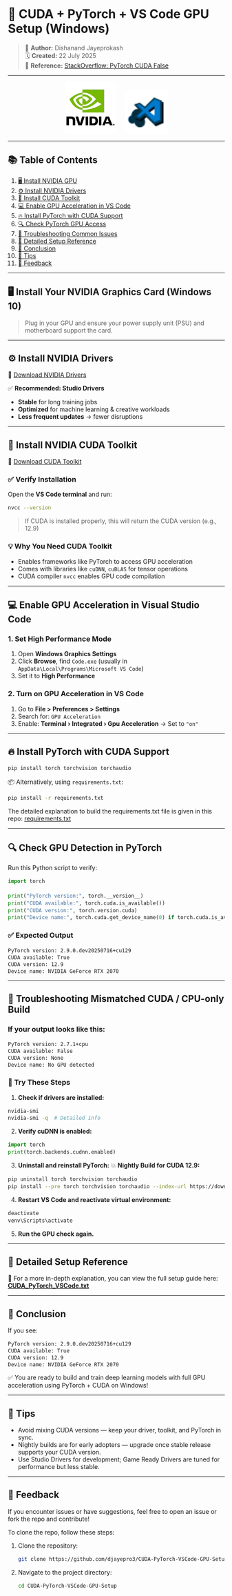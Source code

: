 # 🚀 CUDA + PyTorch + VS Code GPU Setup (Windows)

> 📌 **Author:** Dishanand Jayeprokash  
> 🗓️ **Created:** 22 July 2025  
> 🔗 **Reference:** [StackOverflow: PyTorch CUDA False](https://stackoverflow.com/questions/60987997/why-torch-cuda-is-available-returns-false-even-after-installing-pytorch-with)

---

<p align="center">
  <img src="images/nvidia_logo.png" alt="NVIDIA Logo" width="120"/>
  &nbsp;&nbsp;&nbsp;
  <img src="images/vscode_logo.png" alt="VS Code Logo" width="100"/>
</p>




---

## 📚 Table of Contents

1. [🖥️ Install NVIDIA GPU](#️-install-your-nvidia-graphics-card-windows-10)
2. [⚙️ Install NVIDIA Drivers](#-install-nvidia-drivers)
3. [🧠 Install CUDA Toolkit](#-install-nvidia-cuda-toolkit)
4. [💻 Enable GPU Acceleration in VS Code](#-enable-gpu-acceleration-in-visual-studio-code)
5. [🔥 Install PyTorch with CUDA Support](#-install-pytorch-with-cuda-support)
6. [🔍 Check PyTorch GPU Access](#-check-gpu-detection-in-pytorch)
7. [🐛 Troubleshooting Common Issues](#-troubleshooting-mismatched-cuda--cpu-only-build)
8. [📘 Detailed Setup Reference](#-detailed-setup-reference)
9. [🎉 Conclusion](#-conclusion)
10. [🧊 Tips](#-tips)
11. [💬 Feedback](#-feedback)


---

## 🖥️ Install Your NVIDIA Graphics Card (Windows 10)

> Plug in your GPU and ensure your power supply unit (PSU) and motherboard support the card.

---

## ⚙️ Install NVIDIA Drivers

🔗 [Download NVIDIA Drivers](https://www.nvidia.com/en-us/drivers/)

✅ **Recommended: Studio Drivers**
- **Stable** for long training jobs
- **Optimized** for machine learning & creative workloads
- **Less frequent updates** → fewer disruptions

---

## 🧠 Install NVIDIA CUDA Toolkit

🔗 [Download CUDA Toolkit](https://developer.nvidia.com/cuda-toolkit)

### ✅ Verify Installation

Open the **VS Code terminal** and run:

```bash
nvcc --version
````

> If CUDA is installed properly, this will return the CUDA version (e.g., 12.9)

### 💡 Why You Need CUDA Toolkit

* Enables frameworks like PyTorch to access GPU acceleration
* Comes with libraries like `cuDNN`, `cuBLAS` for tensor operations
* CUDA compiler `nvcc` enables GPU code compilation

---

## 💻 Enable GPU Acceleration in Visual Studio Code

### 1. Set High Performance Mode

1. Open **Windows Graphics Settings**
2. Click **Browse**, find `Code.exe` (usually in `AppData\Local\Programs\Microsoft VS Code`)
3. Set it to **High Performance**

### 2. Turn on GPU Acceleration in VS Code

1. Go to **File > Preferences > Settings**
2. Search for: `GPU Acceleration`
3. Enable: **Terminal › Integrated › Gpu Acceleration** → Set to `"on"`

---

## 🔥 Install PyTorch with CUDA Support

```bash
pip install torch torchvision torchaudio
```

📦 Alternatively, using `requirements.txt`:

```bash
pip install -r requirements.txt
```
The detailed explanation to build the requirements.txt file is given in this repo:
[requirements.txt](https://github.com/djayepro3/Windows-Venv-Python-Setup/blob/main/README.md#-install-required-packages)

---

## 🔍 Check GPU Detection in PyTorch

Run this Python script to verify:

```python
import torch

print("PyTorch version:", torch.__version__)
print("CUDA available:", torch.cuda.is_available())
print("CUDA version:", torch.version.cuda)
print("Device name:", torch.cuda.get_device_name(0) if torch.cuda.is_available() else "No GPU detected")
```

### ✅ Expected Output

```text
PyTorch version: 2.9.0.dev20250716+cu129
CUDA available: True
CUDA version: 12.9
Device name: NVIDIA GeForce RTX 2070
```

---

## 🐛 Troubleshooting Mismatched CUDA / CPU-only Build

### If your output looks like this:

```text
PyTorch version: 2.7.1+cpu
CUDA available: False
CUDA version: None
Device name: No GPU detected
```

### 🔧 Try These Steps

1. **Check if drivers are installed:**

```bash
nvidia-smi
nvidia-smi -q  # Detailed info
```

2. **Verify cuDNN is enabled:**

```python
import torch
print(torch.backends.cudnn.enabled)
```

3. **Uninstall and reinstall PyTorch:**
   💥 **Nightly Build for CUDA 12.9:**

```bash
pip uninstall torch torchvision torchaudio
pip install --pre torch torchvision torchaudio --index-url https://download.pytorch.org/whl/nightly/cu129
```

4. **Restart VS Code and reactivate virtual environment:**

```bash
deactivate
venv\Scripts\activate
```

5. **Run the GPU check again.**


---

## 📘 Detailed Setup Reference

📄 For a more in-depth explanation, you can view the full setup guide here:  
[**CUDA_PyTorch_VSCode.txt**](setup/CUDA_PyTorch_VSCode.txt)

---

## 🎉 Conclusion

If you see:

```text
PyTorch version: 2.9.0.dev20250716+cu129
CUDA available: True
CUDA version: 12.9
Device name: NVIDIA GeForce RTX 2070
```

✅ You are ready to build and train deep learning models with full GPU acceleration using PyTorch + CUDA on Windows!

---

## 🧊 Tips

* Avoid mixing CUDA versions — keep your driver, toolkit, and PyTorch in sync.
* Nightly builds are for early adopters — upgrade once stable release supports your CUDA version.
* Use Studio Drivers for development; Game Ready Drivers are tuned for performance but less stable.

---

## 💬 Feedback

If you encounter issues or have suggestions, feel free to open an issue or fork the repo and contribute!

To clone the repo, follow these steps:

1. Clone the repository:
    ```bash
    git clone https://github.com/djayepro3/CUDA-PyTorch-VSCode-GPU-Setup
    ```
2. Navigate to the project directory:
    ```bash
    cd CUDA-PyTorch-VSCode-GPU-Setup
    ```

